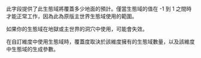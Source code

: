 此字段提供了此生態域將覆蓋多少地面的預計。僅當生態域的值在 -1 到 1 之間時才能正常工作，因為此為原版主世界生態域使用的範圍。

如果你的生態域在地獄或主世界的洞穴中使用，可能會失效。

在自訂維度中使用生態域時，覆蓋度取決於該維度擁有的生態域數量，以及該維度中生態域的生成參數。